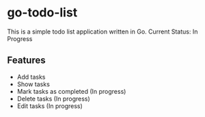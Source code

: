 # go-todo-list
This is a simple todo list application written in Go.
Current Status: In Progress
## Features
- Add tasks
- Show tasks
- Mark tasks as completed (In progress)
- Delete tasks (In progress)
- Edit tasks (In progress)
